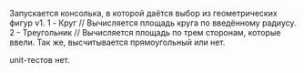 Запускается консолька, в которой даётся выбор из геометрических фигур
v1. 
1 - Круг // Вычисляется площадь круга по введённому радиусу.
2 - Треугольник // Вычисляется площадь по трем сторонам, которые ввели. Так же, высчитывается прямоугольный или нет.

unit-тестов нет.

